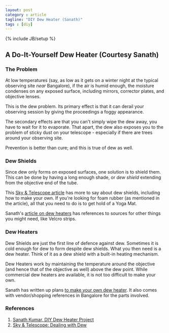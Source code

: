```yaml
---
layout: post
category : article
tagline: "DIY Dew Heater (Sanath)"
tags : [diy]
---
```

{% include JB/setup %}

## A Do-It-Yourself Dew Heater (Courtesy Sanath)

### The Problem
At low temperatures (say, as low as it gets on a winter night at the typical
observing site *near* Bangalore), if the air is humid enough, the moisture
condenses on any exposed surface, including mirrors, corrector plates, and
objective lenses.

This is the dew problem. Its primary effect is that it can derail your observing
session by giving the proceedings a foggy appearance.

The secondary effects are that you can't simply wipe the dew away, you have to
wait for it to evaporate. That apart, the dew also exposes you to the problem of
sticky dust on your telescope - especially if there are trees around your
observing site.

Prevention is better than cure; and this is true of dew as well.


### Dew Shields
Since dew only forms on exposed surfaces, one solution is to shield them.  This
can be done by having a long enough shade, or *dew shield* extending from the
objective end of the tube.

This [Sky & Telescope article][2] has more to say about dew shields, including
how to make your own. If you're looking for foam rubber (as mentioned in the
article), all that you need to do is to get hold of a Yoga Mat.

Sanath's [article on dew heaters][1] has references to sources for other things
you might need, like Velcro strips.


### Dew Heaters
Dew Shields are just the first line of defence against dew. Sometimes it is cold
enough for dew to form despite dew shields. What you then need is a dew heater.
Think of it as a dew shield with a built-in heating mechanism.

Dew Heaters work by maintaining the temperature around the objective (and hence
that of the objective as well) above the dew point. While commercial dew heaters
are available, it is not too difficult to make your own.

Sanath has written up plans [to make your own dew heater][1]. It also comes with
vendor/shopping references in Bangalore for the parts involved.


### References
1. [Sanath Kumar, DIY Dew Heater Project][1]
2. [Sky & Telescope: Dealing with Dew][2]

[1]:    http://celestial-explorer.blogspot.in/2015/11/dew-heater-diy-for-8-gso-telescope.html "Sanath Kumar, DIY Dew Heater Project "
[2]:    http://www.skyandtelescope.com/astronomy-resources/dealing-with-dew/ "Sky & Telescope: Dealing With Dew"
